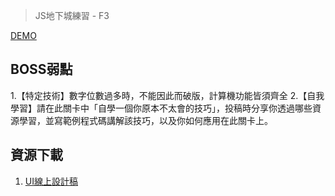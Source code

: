 > JS地下城練習 - F3

[DEMO](https://dylan237.github.io/JS_F2_calculator/dist/)

## BOSS弱點

1.【特定技術】數字位數過多時，不能因此而破版，計算機功能皆須齊全
2.【自我學習】請在此關卡中「自學一個你原本不太會的技巧」，投稿時分享你透過哪些資源學習，並寫範例程式碼講解該技巧，以及你如何應用在此關卡上。

## 資源下載
1. [UI線上設計稿](https://xd.adobe.com/spec/9dc81ec7-dd2e-46f6-5f76-5a64df413c97-ebf9/screen/3c3e8e4f-df7d-480d-8236-e60803d4645f/002-calculator/)


